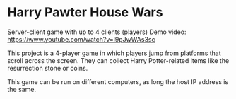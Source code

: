 # Harry Pawter House Wars
Server-client game with up to 4 clients (players)
Demo video: https://www.youtube.com/watch?v=l9pJwWAs3sc

This project is a 4-player game in which players jump from platforms that scroll across the screen. 
They can collect Harry Potter-related items like the resurrection stone or coins. 

This game can be run on different computers, as long the host IP address is the same.
